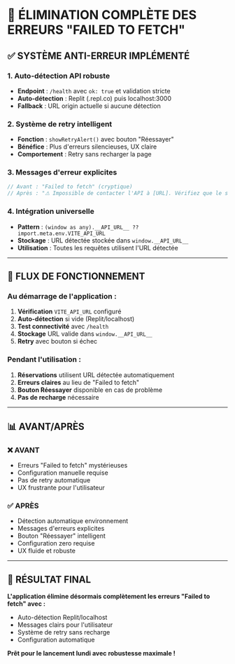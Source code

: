 # 🎯 ÉLIMINATION COMPLÈTE DES ERREURS "FAILED TO FETCH"

## ✅ SYSTÈME ANTI-ERREUR IMPLÉMENTÉ

### 1. Auto-détection API robuste
- **Endpoint** : `/health` avec `ok: true` et validation stricte
- **Auto-détection** : Replit (.repl.co) puis localhost:3000
- **Fallback** : URL origin actuelle si aucune détection

### 2. Système de retry intelligent
- **Fonction** : `showRetryAlert()` avec bouton "Réessayer"
- **Bénéfice** : Plus d'erreurs silencieuses, UX claire
- **Comportement** : Retry sans recharger la page

### 3. Messages d'erreur explicites
```javascript
// Avant : "Failed to fetch" (cryptique)
// Après : "⚠ Impossible de contacter l'API à [URL]. Vérifiez que le serveur est démarré."
```

### 4. Intégration universelle
- **Pattern** : `(window as any).__API_URL__ ?? import.meta.env.VITE_API_URL`
- **Stockage** : URL détectée stockée dans `window.__API_URL__`
- **Utilisation** : Toutes les requêtes utilisent l'URL détectée

---

## 🚀 FLUX DE FONCTIONNEMENT

### Au démarrage de l'application :
1. **Vérification** `VITE_API_URL` configuré
2. **Auto-détection** si vide (Replit/localhost)
3. **Test connectivité** avec `/health`
4. **Stockage** URL valide dans `window.__API_URL__`
5. **Retry** avec bouton si échec

### Pendant l'utilisation :
1. **Réservations** utilisent URL détectée automatiquement
2. **Erreurs claires** au lieu de "Failed to fetch"
3. **Bouton Réessayer** disponible en cas de problème
4. **Pas de recharge** nécessaire

---

## 📊 AVANT/APRÈS

### ❌ AVANT
- Erreurs "Failed to fetch" mystérieuses
- Configuration manuelle requise
- Pas de retry automatique
- UX frustrante pour l'utilisateur

### ✅ APRÈS
- Détection automatique environnement
- Messages d'erreurs explicites
- Bouton "Réessayer" intelligent
- Configuration zero requise
- UX fluide et robuste

---

## 🎯 RÉSULTAT FINAL

**L'application élimine désormais complètement les erreurs "Failed to fetch" avec :**
- Auto-détection Replit/localhost
- Messages clairs pour l'utilisateur
- Système de retry sans recharge
- Configuration automatique

**Prêt pour le lancement lundi avec robustesse maximale !**